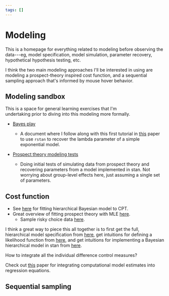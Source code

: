 ```yaml
---
tags: []
---
```

   
# Modeling   
   
This is a homepage for everything related to modeling before observing the   
data---eg, model specification, model simulation, parameter recovery,   
hypothetical hypothesis testing, etc.   
   
I think the two main modeling approaches I'll be interested in using are   
modeling a prospect-theory inspired cost function, and a sequential   
sampling approach that's informed by mouse hover behavior.    
   
## Modeling sandbox   
   
This is a space for general learning exercises that I'm    
undertaking prior to diving into this modeling more formally.   
   
* [Bayes play](./bayes-play.md)   
    * A document where I follow along with this first tutorial in [this](https://link.springer.com/article/10.3758/s13428-016-0746-9) paper to use `rstan` to recover the lambda parameter of a simple exponential model.   
   
* [Prospect theory modeling tests](./prospect-theory-modeling-tests.md)   
    * Doing initial tests of simulating data from prospect theory and recovering parameters from a model implemented in stan. Not worrying about group-level effects here, just assuming a single set of parameters.   
   
## Cost function   
   
* See [here](https://doi.org/10.1016/j.jmp.2010.08.006) for fitting hierarchical Bayesian model to CPT.   
* Great overview of fitting prospect theory with MLE [here](https://www.thegreatstatsby.com/posts/2021-03-08-ml-prospect/).   
    * Sample risky choice data [here](https://github.com/paulstillman/thegreatstatsby/blob/main/_posts/2021-03-08-ml-prospect/data_all_2021-01-08.csv).   
   
I think a great way to piece this all together is to first get the full, hierarchical model specification from [here](https://doi.org/10.1016/j.jmp.2010.08.006), get intuitions for defining a likelihood function from [here](https://www.thegreatstatsby.com/posts/2021-03-08-ml-prospect/), and get intuitions for implementing a Bayesian hierarchical model in stan from [here](https://www.youtube.com/watch?v=QqwCqPYbatA).   
   
   
How to integrate all the individual difference control measures?   
   
Check out [this](https://www.biorxiv.org/content/biorxiv/early/2022/05/07/2020.10.09.333310.full.pdf) paper for integrating computational model estimates into regression equations.   
   
## Sequential sampling